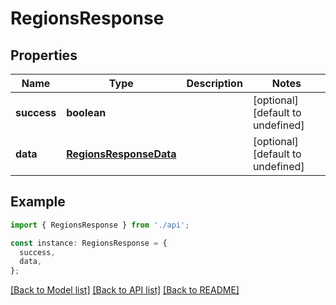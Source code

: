 # RegionsResponse

## Properties

| Name        | Type                                              | Description | Notes                             |
| ----------- | ------------------------------------------------- | ----------- | --------------------------------- |
| **success** | **boolean**                                       |             | [optional] [default to undefined] |
| **data**    | [**RegionsResponseData**](RegionsResponseData.md) |             | [optional] [default to undefined] |

## Example

```typescript
import { RegionsResponse } from './api';

const instance: RegionsResponse = {
  success,
  data,
};
```

[[Back to Model list]](../README.md#documentation-for-models) [[Back to API list]](../README.md#documentation-for-api-endpoints) [[Back to README]](../README.md)
